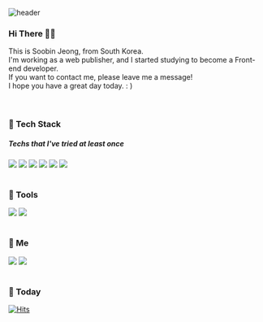 <!--
**ttubin/ttubin** is a ✨ _special_ ✨ repository because its `README.md` (this file) appears on your GitHub profile.

Here are some ideas to get you started:

- 🔭 I’m currently working on ...
- 🌱 I’m currently learning ...
- 👯 I’m looking to collaborate on ...
- 🤔 I’m looking for help with ...
- 💬 Ask me about ...
- 📫 How to reach me: ...
- 😄 Pronouns: ...
- ⚡ Fun fact: ...
-->

![header](https://capsule-render.vercel.app/api?type=waving&color=gradient&customColorList=21,22,23,24&height=200&section=header&text=TTUBIN&fontSize=48&fontAlign=85&animation=twinkling)
### Hi There 🖐🏻
This is Soobin Jeong, from South Korea. <br>
I'm working as a web publisher, and I started studying to become a Front-end developer. <br>
If you want to contact me, please leave me a message! <br>
I hope you have a great day today. : )
<br>
<br>
<br>
### 💚 Tech Stack
##### Techs that I've tried at least once
<img src="https://img.shields.io/badge/HTML5-E34F26?style=flat-square&logo=HTML5&logoColor=white"/>&nbsp;<img src="https://img.shields.io/badge/CSS3-1572B6?style=flat-square&logo=CSS3&logoColor=white"/>&nbsp;<img src="https://img.shields.io/badge/Sass-CC6699?style=flat-square&logo=Sass&logoColor=white"/>&nbsp;<img src="https://img.shields.io/badge/JavaScript-F7DF1E?style=flat-square&logo=JavaScript&logoColor=white"/>&nbsp;<img src="https://img.shields.io/badge/jQuery-0769AD?style=flat-square&logo=jQuery&logoColor=white"/>&nbsp;<img src="https://img.shields.io/badge/Vue.js-4FC08D?style=flat-square&logo=Vue.js&logoColor=white"/>
<br>
<br>
### 💚 Tools
<img src="https://img.shields.io/badge/VisualStudioCode-007ACC?style=flat-square&logo=VisualStudioCode&logoColor=white"/>&nbsp;<img src="https://img.shields.io/badge/Git-F05032?style=flat-square&logo=Git&logoColor=white"/>
<br>
<br>
### 💚 Me
<img src="https://img.shields.io/badge/Gmail-EA4335?style=flat-square&logo=Gmail&logoColor=white"/>&nbsp;<img src="https://img.shields.io/badge/Instagram-E4405F?style=flat-square&logo=Instagram&logoColor=white"/>
<br>
<br>
### 💚 Today
[![Hits](https://hits.seeyoufarm.com/api/count/incr/badge.svg?url=https%3A%2F%2Fgithub.com%2Fttubin%2Fhit-counter&count_bg=%2386B463&title_bg=%23333333&icon=github.svg&icon_color=%23E7E7E7&title=HITS&edge_flat=true)](https://hits.seeyoufarm.com)


<!--
![mazandi profile](http://mazandi.herokuapp.com/api?handle={handle}&theme=dark)
<br>
![Anurag's GitHub stats](https://github-readme-stats.vercel.app/api?username=ttubin&show_icons=true&theme=radical)
-->
